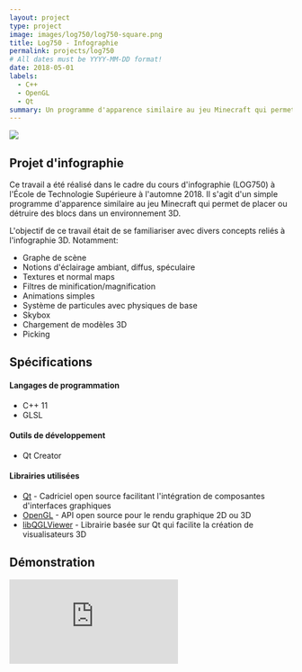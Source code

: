 ```yaml
---
layout: project
type: project
image: images/log750/log750-square.png
title: Log750 - Infographie
permalink: projects/log750
# All dates must be YYYY-MM-DD format!
date: 2018-05-01
labels:
  - C++
  - OpenGL
  - Qt
summary: Un programme d'apparence similaire au jeu Minecraft qui permet de placer ou détruire des blocs dans un environnement 3D
---
```


<img class="ui centered image" src="{{ site.baseurl }}/images/log750/log750-header.png">

## Projet d'infographie

Ce travail a été réalisé dans le cadre du cours d'infographie (LOG750) à l'École de Technologie Supérieure à l'automne 2018. Il s'agit d'un simple programme d'apparence similaire au jeu Minecraft qui permet de placer ou détruire des blocs dans un environnement 3D.

L'objectif de ce travail était de se familiariser avec divers concepts reliés à l'infographie 3D. Notamment:

* Graphe de scène
* Notions d'éclairage ambiant, diffus, spéculaire
* Textures et normal maps
* Filtres de minification/magnification
* Animations simples
* Système de particules avec physiques de base
* Skybox
* Chargement de modèles 3D
* Picking

## Spécifications

#### Langages de programmation

* C++ 11
* GLSL

#### Outils de développement

* Qt Creator

#### Librairies utilisées
* [Qt](http://www.qt.io/) - Cadriciel open source facilitant l'intégration de composantes d'interfaces graphiques
* [OpenGL](https://www.opengl.org/) - API open source pour le rendu graphique 2D ou 3D
* [libQGLViewer](http://libqglviewer.com/) - Librairie basée sur Qt qui facilite la création de visualisateurs 3D

## Démonstration

<div class="video-wrap">
	<div class="video-container">
	<iframe src="https://www.youtube.com/embed/uKVfCNBQEaI?rel=0" frameborder="0" allowfullscreen></iframe>
	</div>
</div>
